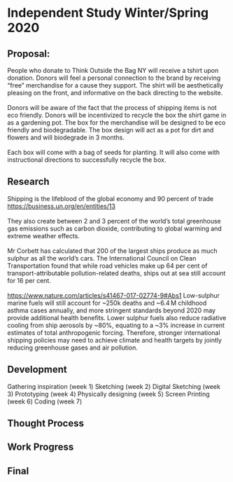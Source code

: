 # Independent Study Winter/Spring 2020

## Proposal: 
People who donate to Think Outside the Bag NY will receive a tshirt upon donation. Donors will feel a personal connection to the brand by receiving “free” merchandise for a cause they support. The shirt will be aesthetically pleasing on the front, and informative on the back directing to the website. 
<br>
<br>
Donors will be aware of the fact that the process of shipping items is not eco friendly. Donors will be incentivized to recycle the box the shirt game in as a gardening pot. The box for the merchandise will be designed to be eco friendly and biodegradable. The box design will act as a pot for dirt and flowers and will biodegrade in 3 months. 
<br>
<br>
Each box will come with a bag of seeds for planting. It will also come with instructional directions to successfully recycle the box.

## Research
Shipping is the lifeblood of the global economy and 90 percent of trade 
https://business.un.org/en/entities/13
<br>
<br>
They also create between 2 and 3 percent of the world’s total greenhouse gas emissions such as carbon dioxide, contributing to global warming and extreme weather effects.
<br>
<br>
Mr Corbett has calculated that 200 of the largest ships produce as much sulphur as all the world’s cars. The International Council on Clean Transportation found that while road vehicles make up 64 per cent of transport-attributable pollution-related deaths, ships out at sea still account for 16 per cent. 
<br>
<br>
https://www.nature.com/articles/s41467-017-02774-9#Abs1
Low-sulphur marine fuels will still account for ~250k deaths and ~6.4 M childhood asthma cases annually, and more stringent standards beyond 2020 may provide additional health benefits. Lower sulphur fuels also reduce radiative cooling from ship aerosols by ~80%, equating to a ~3% increase in current estimates of total anthropogenic forcing. Therefore, stronger international shipping policies may need to achieve climate and health targets by jointly reducing greenhouse gases and air pollution.


## Development
Gathering inspiration (week 1) 
Sketching (week 2)
Digital Sketching (week 3)
Prototyping (week 4)
Physically designing (week 5)
Screen Printing (week 6)
Coding (week 7)

## Thought Process

## Work Progress 

## Final
